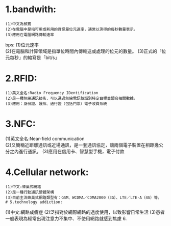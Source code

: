 # 1.bandwith:

    (1)中文為頻寬
    (2)在電腦中是指可用或耗用的資訊量位元速率，通常以測得的每秒數量表示。
    (3)應用在電腦網路傳輸速率   
 
 bps:
  (1)位元速率          
  (2)在電腦和計算領域是指單位時間內傳輸送或處理的位元的數量。
  (3)正式的「位元每秒」的縮寫是「bit/s」 
# 2.RFID:
    (1)英文全名:Radio Frequency IDentification
    (2)是一種無線通訊技術，可以通過無線電訊號識別特定目標並讀寫相關數據。
    (3)應用：身份證、護照、通行證（包括門票）電子收費系統
 
# 3.NFC:
     
 (1)英文全名:Near-field communication        
 (2)又簡稱近距離通訊或近場通訊，是一套通訊協定，讓兩個電子裝置在相距幾公分之內進行通訊。
 (3)應用在信用卡、智慧型手機，電子付款
# 4.Cellular network:
 ```
 (1)中文:蜂巢式網路
 (2)是一種行動通訊硬體架構
 (3)目前主流蜂巢式網路類型有：GSM、WCDMA／CDMA2000（3G）、LTE／LTE-A（4G）等。
# 5.technology addiction:
 ```
 (1)中文:網路成癮症
 (2)泛指對於網際網路的過度使用，以致影響日常生活
 (3)患者一般表現為經常出現注意力不集中、不使用網路就感到焦慮
6. 
